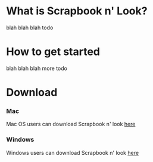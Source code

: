 # What is Scrapbook n' Look?

blah blah blah todo

# How to get started

blah blah blah more todo

# Download
### Mac
Mac OS users can download Scrapbook n' look [here](https://drive.google.com/open?id=1RZ426IoDq3GWIFfWVK5ch9H9oZxgFt9G)

### Windows
Windows users can download Scrapbook n' look [here](https://drive.google.com/open?id=1Ft9_OI0iFvkLDqoZAG8ArHC83cLJWDTg) 
